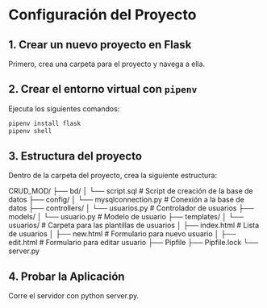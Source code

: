 # Configuración del Proyecto

## 1. Crear un nuevo proyecto en Flask

Primero, crea una carpeta para el proyecto y navega a ella.

## 2. Crear el entorno virtual con `pipenv`

Ejecuta los siguientes comandos:

```bash
pipenv install flask
pipenv shell
```

## 3. Estructura del proyecto

Dentro de la carpeta del proyecto, crea la siguiente estructura:

CRUD_MOD/
├── bd/
│   └── script.sql         # Script de creación de la base de datos
├── config/
│   └── mysqlconnection.py  # Conexión a la base de datos
├── controllers/
│   └── usuarios.py         # Controlador de usuarios
├── models/
│   └── usuario.py          # Modelo de usuario
├── templates/
│   └── usuarios/           # Carpeta para las plantillas de usuarios
│       ├── index.html      # Lista de usuarios
│       ├── new.html        # Formulario para nuevo usuario
│       ├── edit.html       # Formulario para editar usuario
├── Pipfile
├── Pipfile.lock
└── server.py      

## 4. Probar la Aplicación
Corre el servidor con python server.py.

